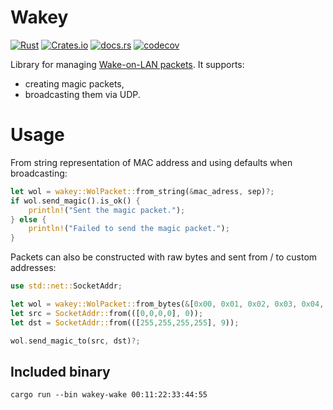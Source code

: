 # Wakey
[![Rust](https://github.com/LesnyRumcajs/wakey/actions/workflows/rust.yml/badge.svg)](https://github.com/LesnyRumcajs/wakey/actions/workflows/rust.yml)
[![Crates.io](https://img.shields.io/crates/v/wakey.svg)](https://crates.io/crates/wakey)
[![docs.rs](https://img.shields.io/badge/api-rustdoc-blue.svg)](https://docs.rs/wakey)
[![codecov](https://codecov.io/github/LesnyRumcajs/wakey/graph/badge.svg?token=PXR2yHWzvJ)](https://codecov.io/github/LesnyRumcajs/wakey)

Library for managing [Wake-on-LAN packets](https://en.wikipedia.org/wiki/Wake-on-LAN). It supports:
* creating magic packets,
* broadcasting them via UDP.

# Usage

From string representation of MAC address and using defaults when broadcasting:
```rust
let wol = wakey::WolPacket::from_string(&mac_adress, sep)?;
if wol.send_magic().is_ok() {
    println!("Sent the magic packet.");
} else {
    println!("Failed to send the magic packet.");
}
```

Packets can also be constructed with raw bytes and sent from / to custom addresses:
```rust
use std::net::SocketAddr;

let wol = wakey::WolPacket::from_bytes(&[0x00, 0x01, 0x02, 0x03, 0x04, 0x05])?;
let src = SocketAddr::from(([0,0,0,0], 0));
let dst = SocketAddr::from(([255,255,255,255], 9));

wol.send_magic_to(src, dst)?;
```

## Included binary

```
cargo run --bin wakey-wake 00:11:22:33:44:55
```
